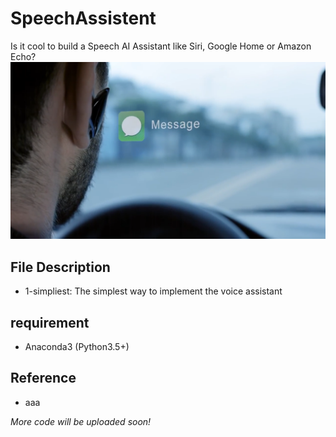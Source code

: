 # SpeechAssistent
Is it cool to build a Speech AI Assistant like Siri, Google Home or Amazon Echo?
![](VPA.png)

## File Description
* 1-simpliest: The simplest way to implement the voice assistant

## requirement
* Anaconda3 (Python3.5+)

## Reference
* aaa

*More code will be uploaded soon!*
